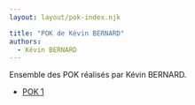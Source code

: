 ```yaml
---
layout: layout/pok-index.njk

title: "POK de Kévin BERNARD"
authors:
  - Kévin BERNARD
---
```


Ensemble des POK réalisés par Kévin BERNARD.

- [POK 1](./temps-1)
